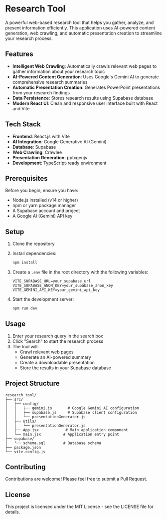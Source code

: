 # Research Tool

A powerful web-based research tool that helps you gather, analyze, and present information efficiently. This application uses AI-powered content generation, web crawling, and automatic presentation creation to streamline your research process.

## Features

- **Intelligent Web Crawling**: Automatically crawls relevant web pages to gather information about your research topic
- **AI-Powered Content Generation**: Uses Google's Gemini AI to generate comprehensive research summaries
- **Automatic Presentation Creation**: Generates PowerPoint presentations from your research findings
- **Data Persistence**: Stores research results using Supabase database
- **Modern React UI**: Clean and responsive user interface built with React and Vite

## Tech Stack

- **Frontend**: React.js with Vite
- **AI Integration**: Google Generative AI (Gemini)
- **Database**: Supabase
- **Web Crawling**: Crawlee
- **Presentation Generation**: pptxgenjs
- **Development**: TypeScript-ready environment

## Prerequisites

Before you begin, ensure you have:
- Node.js installed (v14 or higher)
- npm or yarn package manager
- A Supabase account and project
- A Google AI (Gemini) API key

## Setup

1. Clone the repository
2. Install dependencies:
   ```bash
   npm install
   ```

3. Create a `.env` file in the root directory with the following variables:
   ```
   VITE_SUPABASE_URL=your_supabase_url
   VITE_SUPABASE_ANON_KEY=your_supabase_anon_key
   VITE_GEMINI_API_KEY=your_gemini_api_key
   ```

4. Start the development server:
   ```bash
   npm run dev
   ```

## Usage

1. Enter your research query in the search box
2. Click "Search" to start the research process
3. The tool will:
   - Crawl relevant web pages
   - Generate an AI-powered summary
   - Create a downloadable presentation
   - Store the results in your Supabase database

## Project Structure

```
research_tool/
├── src/
│   ├── config/
│   │   ├── gemini.js       # Google Gemini AI configuration
│   │   ├── supabase.js     # Supabase client configuration
│   │   └── presentationGenerator.js
│   ├── utils/
│   │   └── presentationGenerator.js
│   ├── App.jsx            # Main application component
│   └── main.jsx          # Application entry point
├── supabase/
│   └── schema.sql        # Database schema
├── package.json
└── vite.config.js
```

## Contributing

Contributions are welcome! Please feel free to submit a Pull Request.

## License

This project is licensed under the MIT License - see the LICENSE file for details.